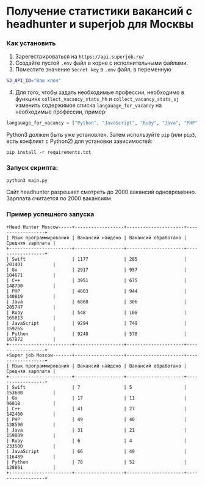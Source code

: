 # Получение статистики вакансий с headhunter и superjob для Москвы

### Как установить

1. Зарегестрироваться на `https://api.superjob.ru/`
2. Создайте пустой `.env` файл в корне с исполнительными файлами. 
3. Поместите значение `Secret key` в `.env` файл, в переменную 
```bash
SJ_API_ID="Ваш ключ"
```
4. Для того, чтобы задать необходимые профессии, необходимо в функциях `collect_vacancy_stats_hh` и `collect_vacancy_stats_sj` изменить содержимое списка `langauage_for_vacancy` на необходимые профессии, пример:
```python
langauage_for_vacancy = ["Python", "JavaScript", "Ruby", "Java", "PHP", "C++", "Go", "Swift"]
```
Python3 должен быть уже установлен. 
Затем используйте `pip` (или `pip3`, есть конфликт с Python2) для установки зависимостей:
```
pip install -r requirements.txt
```

### Запуск скрипта:

```bash
python3 main.py
```

Сайт headhunter разрешает смотреть до 2000 вакансий одновременно. Зарплата считается по 2000 вакансиям.

### Пример успешного запуска
```
+Head Hunter Moscow-----+------------------+---------------------+------------------+
| Язык программирования | Вакансий найдено | Вакансий обработано | Средняя зарплата |
+-----------------------+------------------+---------------------+------------------+
| Swift                 | 1177             | 285                 | 201401           |
| Go                    | 2917             | 957                 | 104671           |
| C++                   | 3951             | 675                 | 148790           |
| PHP                   | 4603             | 944                 | 140819           |
| Java                  | 6868             | 306                 | 205747           |
| Ruby                  | 548              | 108                 | 165013           |
| JavaScript            | 9294             | 749                 | 159265           |
| Python                | 9248             | 578                 | 167872           |
+-----------------------+------------------+---------------------+------------------+
+Super job Moscow-------+------------------+---------------------+------------------+
| Язык программирования | Вакансий найдено | Вакансий обработано | Средняя зарплата |
+-----------------------+------------------+---------------------+------------------+
| Swift                 | 7                | 5                   | 153600           |
| Go                    | 17               | 11                  | 96018            |
| C++                   | 41               | 27                  | 142400           |
| PHP                   | 49               | 40                  | 138590           |
| Java                  | 31               | 21                  | 159809           |
| Ruby                  | 6                | 4                   | 233500           |
| JavaScript            | 66               | 49                  | 116489           |
| Python                | 78               | 52                  | 128861           |
+-----------------------+------------------+---------------------+------------------+
```



